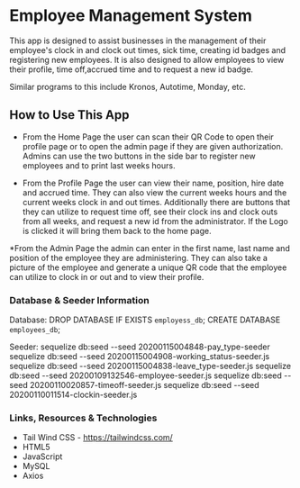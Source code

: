 # **Employee Management System**
This app is designed to assist businesses in the management of their employee's clock in and clock out times, sick time, creating id badges and registering new employees. It is also designed to allow employees to view their profile, time off,accrued time and to request a new id badge.

Similar programs to this include Kronos, Autotime, Monday, etc.

## **How to Use This App**
* From the Home Page the user can scan their QR Code to open their profile page or to open the admin page if they are given authorization.
Admins can use the two buttons in the side bar to register new employees and to print last weeks hours.

* From the Profile Page the user can view their name, position, hire date and accrued time. 
They can also view the current weeks hours and the current weeks clock in and out times. 
Additionally there are buttons that they can utilize to request time off, see their clock ins and clock outs from all weeks, and request a new id from the administrator.
If the Logo is clicked it will bring them back to the home page.

*From the Admin Page the admin can enter in the first name, last name and position of the employee they are administering. 
They can also take a picture of the employee and generate a unique QR code that the employee can utilize to clock in or out and to view their profile.

### **Database & Seeder Information**
Database:
DROP DATABASE IF EXISTS `employess_db`;
CREATE DATABASE `employees_db`;

Seeder:
sequelize db:seed --seed 20200115004848-pay_type-seeder
sequelize db:seed --seed 20200115004908-working_status-seeder.js
sequelize db:seed --seed 20200115004838-leave_type-seeder.js
sequelize db:seed --seed 20200109132546-employee-seeder.js
sequelize db:seed --seed 20200110020857-timeoff-seeder.js
sequelize db:seed --seed 20200110011514-clockin-seeder.js


### **Links, Resources & Technologies**
* Tail Wind CSS - https://tailwindcss.com/
* HTML5
* JavaScript
* MySQL
* Axios
